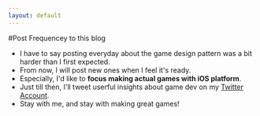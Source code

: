 ```yaml
---
layout: default
---
```


#Post Frequencey to this blog
* I have to say posting everyday about the game design pattern was a bit harder than I first expected.
* From now, I will post new ones when I feel it's ready.
* Especially, I'd like to __focus making actual games with iOS platform__.
* Just till then, I'll tweet userful insights about game dev on my [Twitter Account](https://twitter.com/makegameswithme).
* Stay with me, and stay with making great games!
